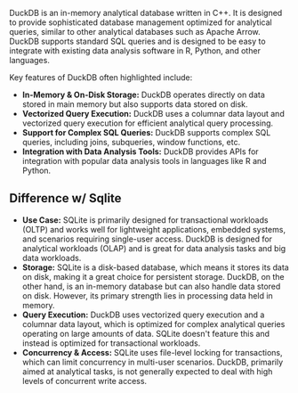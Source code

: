 
DuckDB is an in-memory analytical database written in C++. It is designed to provide sophisticated database management optimized for analytical queries, similar to other analytical databases such as Apache Arrow. DuckDB supports standard SQL queries and is designed to be easy to integrate with existing data analysis software in R, Python, and other languages.

Key features of DuckDB often highlighted include:

-   **In-Memory & On-Disk Storage:** DuckDB operates directly on data stored in main memory but also supports data stored on disk.
-   **Vectorized Query Execution:** DuckDB uses a columnar data layout and vectorized query execution for efficient analytical query processing.
-   **Support for Complex SQL Queries:** DuckDB supports complex SQL queries, including joins, subqueries, window functions, etc.
-   **Integration with Data Analysis Tools:** DuckDB provides APIs for integration with popular data analysis tools in languages like R and Python.

## Difference w/ Sqlite

-   **Use Case:** SQLite is primarily designed for transactional workloads (OLTP) and works well for lightweight applications, embedded systems, and scenarios requiring single-user access. DuckDB is designed for analytical workloads (OLAP) and is great for data analysis tasks and big data workloads.
-   **Storage:** SQLite is a disk-based database, which means it stores its data on disk, making it a great choice for persistent storage. DuckDB, on the other hand, is an in-memory database but can also handle data stored on disk. However, its primary strength lies in processing data held in memory.
-   **Query Execution:** DuckDB uses vectorized query execution and a columnar data layout, which is optimized for complex analytical queries operating on large amounts of data. SQLite doesn't feature this and instead is optimized for transactional workloads.
-   **Concurrency & Access:** SQLite uses file-level locking for transactions, which can limit concurrency in multi-user scenarios. DuckDB, primarily aimed at analytical tasks, is not generally expected to deal with high levels of concurrent write access.

